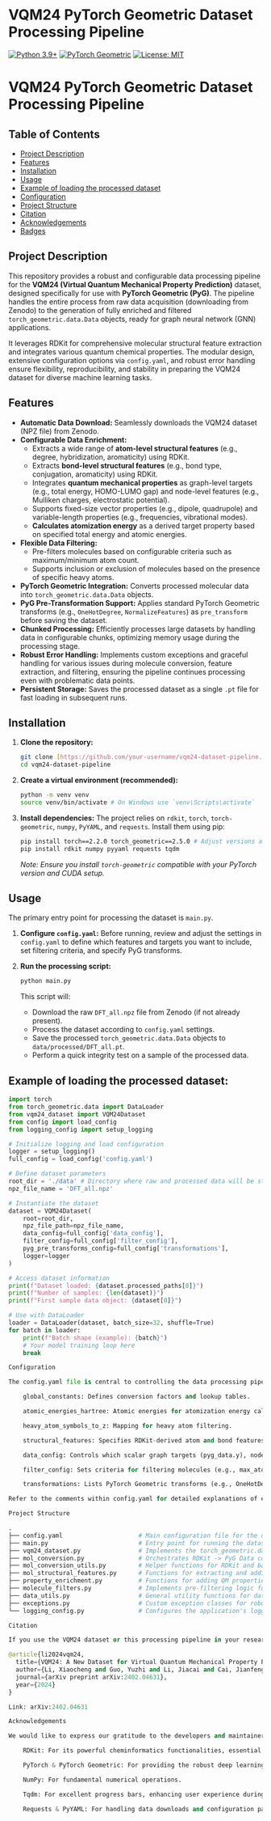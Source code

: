 # VQM24 PyTorch Geometric Dataset Processing Pipeline

[![Python 3.9+](https://img.shields.io/badge/python-3.9%2B-blue.svg)](https://www.python.org/downloads/)
[![PyTorch Geometric](https://img.shields.io/badge/PyG-2.5.0-orange)](https://pytorch-geometric.readthedocs.io/en/latest/)
[![License: MIT](https://img.shields.io/badge/License-MIT-yellow.svg)](https://opensource.org/licenses/MIT)


# **VQM24 PyTorch Geometric Dataset Processing Pipeline**


## **Table of Contents**

* [Project Description](#project-description)
* [Features](#features)
* [Installation](#installation)
* [Usage](#usage)
* [Example of loading the processed dataset](#example)
* [Configuration](#configuration)
* [Project Structure](#project-structure)
* [Citation](#citation)
* [Acknowledgements](#acknowledgements)
* [Badges](#badges)

## **Project Description**

This repository provides a robust and configurable data processing pipeline for the **VQM24 (Virtual Quantum Mechanical Property Prediction)** dataset, designed specifically for use with **PyTorch Geometric (PyG)**. The pipeline handles the entire process from raw data acquisition (downloading from Zenodo) to the generation of fully enriched and filtered `torch_geometric.data.Data` objects, ready for graph neural network (GNN) applications.

It leverages RDKit for comprehensive molecular structural feature extraction and integrates various quantum chemical properties. The modular design, extensive configuration options via `config.yaml`, and robust error handling ensure flexibility, reproducibility, and stability in preparing the VQM24 dataset for diverse machine learning tasks.


## **Features**

* **Automatic Data Download:** Seamlessly downloads the VQM24 dataset (NPZ file) from Zenodo.
* **Configurable Data Enrichment:**
    * Extracts a wide range of **atom-level structural features** (e.g., degree, hybridization, aromaticity) using RDKit.
    * Extracts **bond-level structural features** (e.g., bond type, conjugation, aromaticity) using RDKit.
    * Integrates **quantum mechanical properties** as graph-level targets (e.g., total energy, HOMO-LUMO gap) and node-level features (e.g., Mulliken charges, electrostatic potential).
    * Supports fixed-size vector properties (e.g., dipole, quadrupole) and variable-length properties (e.g., frequencies, vibrational modes).
    * **Calculates atomization energy** as a derived target property based on specified total energy and atomic energies.
* **Flexible Data Filtering:**
    * Pre-filters molecules based on configurable criteria such as maximum/minimum atom count.
    * Supports inclusion or exclusion of molecules based on the presence of specific heavy atoms.
* **PyTorch Geometric Integration:** Converts processed molecular data into `torch_geometric.data.Data` objects.
* **PyG Pre-Transformation Support:** Applies standard PyTorch Geometric transforms (e.g., `OneHotDegree`, `NormalizeFeatures`) as `pre_transform` before saving the dataset.
* **Chunked Processing:** Efficiently processes large datasets by handling data in configurable chunks, optimizing memory usage during the processing stage.
* **Robust Error Handling:** Implements custom exceptions and graceful handling for various issues during molecule conversion, feature extraction, and filtering, ensuring the pipeline continues processing even with problematic data points.
* **Persistent Storage:** Saves the processed dataset as a single `.pt` file for fast loading in subsequent runs.

## **Installation**

1.  **Clone the repository:**
    ```bash
    git clone [https://github.com/your-username/vqm24-dataset-pipeline.git](https://github.com/your-username/vqm24-dataset-pipeline.git)
    cd vqm24-dataset-pipeline
    ```

2.  **Create a virtual environment (recommended):**
    ```bash
    python -m venv venv
    source venv/bin/activate # On Windows use `venv\Scripts\activate`
    ```

3.  **Install dependencies:**
    The project relies on `rdkit`, `torch`, `torch-geometric`, `numpy`, `PyYAML`, and `requests`. Install them using pip:
    ```bash
    pip install torch==2.2.0 torch_geometric==2.5.0 # Adjust versions as needed for your CUDA/system
    pip install rdkit numpy pyyaml requests tqdm
    ```
    *Note: Ensure you install `torch-geometric` compatible with your PyTorch version and CUDA setup.*

## **Usage**

The primary entry point for processing the dataset is `main.py`.

1.  **Configure `config.yaml`:**
    Before running, review and adjust the settings in `config.yaml` to define which features and targets you want to include, set filtering criteria, and specify PyG transforms.

2.  **Run the processing script:**
    ```bash
    python main.py
    ```
    This script will:
    * Download the raw `DFT_all.npz` file from Zenodo (if not already present).
    * Process the dataset according to `config.yaml` settings.
    * Save the processed `torch_geometric.data.Data` objects to `data/processed/DFT_all.pt`.
    * Perform a quick integrity test on a sample of the processed data.

## **Example of loading the processed dataset:**

```python
import torch
from torch_geometric.data import DataLoader
from vqm24_dataset import VQM24Dataset
from config import load_config
from logging_config import setup_logging

# Initialize logging and load configuration
logger = setup_logging()
full_config = load_config('config.yaml')

# Define dataset parameters
root_dir = './data' # Directory where raw and processed data will be stored
npz_file_name = 'DFT_all.npz'

# Instantiate the dataset
dataset = VQM24Dataset(
    root=root_dir,
    npz_file_path=npz_file_name,
    data_config=full_config['data_config'],
    filter_config=full_config['filter_config'],
    pyg_pre_transforms_config=full_config['transformations'],
    logger=logger
)

# Access dataset information
print(f"Dataset loaded: {dataset.processed_paths[0]}")
print(f"Number of samples: {len(dataset)}")
print(f"First sample data object: {dataset[0]}")

# Use with DataLoader
loader = DataLoader(dataset, batch_size=32, shuffle=True)
for batch in loader:
    print(f"Batch shape (example): {batch}")
    # Your model training loop here
    break

Configuration

The config.yaml file is central to controlling the data processing pipeline. Key sections include:

    global_constants: Defines conversion factors and lookup tables.

    atomic_energies_hartree: Atomic energies for atomization energy calculation.

    heavy_atom_symbols_to_z: Mapping for heavy atom filtering.

    structural_features: Specifies RDKit-derived atom and bond features to include in pyg_data.x and pyg_data.edge_attr.

    data_config: Controls which scalar graph targets (pyg_data.y), node features, and other graph properties are extracted from the raw data. Also defines atomization energy calculation parameters.

    filter_config: Sets criteria for filtering molecules (e.g., max_atoms, heavy_atom_filter).

    transformations: Lists PyTorch Geometric transforms (e.g., OneHotDegree, NormalizeFeatures) to be applied as pre_transform.

Refer to the comments within config.yaml for detailed explanations of each parameter.

Project Structure

.
├── config.yaml                     # Main configuration file for the data pipeline
├── main.py                         # Entry point for running the dataset processing
├── vqm24_dataset.py                # Implements the torch_geometric.data.InMemoryDataset for VQM24
├── mol_conversion.py               # Orchestrates RDKit -> PyG Data conversion and enrichment
├── mol_conversion_utils.py         # Helper functions for RDKit and basic PyG Data conversion
├── mol_structural_features.py      # Functions for extracting and adding RDKit structural features
├── property_enrichment.py          # Functions for adding QM properties and calculating derived targets
├── molecule_filters.py             # Implements pre-filtering logic for molecules
├── data_utils.py                   # General utility functions for data validation and access
├── exceptions.py                   # Custom exception classes for robust error handling
└── logging_config.py               # Configures the application's logging system

Citation

If you use the VQM24 dataset or this processing pipeline in your research, please consider citing the original VQM24 paper:

@article{li2024vqm24,
  title={VQM24: A New Dataset for Virtual Quantum Mechanical Property Prediction},
  author={Li, Xiaocheng and Guo, Yuzhi and Li, Jiacai and Cai, Jianfeng and Li, Minghao and Peng, Bo and Li, Jie and Yang, Fan and Li, Guangfu and Yang, Zeyi and Li, Jianan and Shao, Bin},
  journal={arXiv preprint arXiv:2402.04631},
  year={2024}
}

Link: arXiv:2402.04631

Acknowledgements

We would like to express our gratitude to the developers and maintainers of the following open-source libraries, which are integral to this project:

    RDKit: For its powerful cheminformatics functionalities, essential for molecular representation and feature extraction.

    PyTorch & PyTorch Geometric: For providing the robust deep learning framework and graph neural network utilities.

    NumPy: For fundamental numerical operations.

    Tqdm: For excellent progress bars, enhancing user experience during data processing.

    Requests & PyYAML: For handling data downloads and configuration parsing, respectively.
